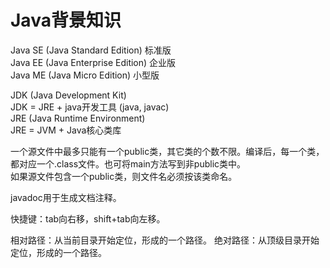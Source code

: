 # Java背景知识
Java SE (Java Standard Edition) 标准版  
Java EE (Java Enterprise Edition) 企业版  
Java ME (Java Micro Edition) 小型版

JDK (Java Development Kit)  
JDK = JRE + java开发工具 (java, javac)  
JRE (Java Runtime Environment)  
JRE = JVM + Java核心类库

一个源文件中最多只能有一个public类，其它类的个数不限。编译后，每一个类，都对应一个.class文件。也可将main方法写到非public类中。  
如果源文件包含一个public类，则文件名必须按该类命名。

javadoc用于生成文档注释。

快捷键：tab向右移，shift+tab向左移。

相对路径：从当前目录开始定位，形成的一个路径。
绝对路径：从顶级目录开始定位，形成的一个路径。
